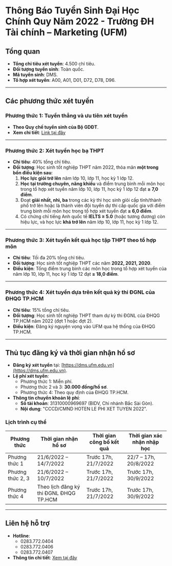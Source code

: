 # Thông Báo Tuyển Sinh Đại Học Chính Quy Năm 2022 - Trường ĐH Tài chính – Marketing (UFM)

## **Tổng quan**
- **Tổng chỉ tiêu xét tuyển**: 4.500 chỉ tiêu.
- **Đối tượng tuyển sinh**: Toàn quốc.
- **Mã tuyển sinh**: DMS.
- **Tổ hợp xét tuyển**: A00, A01, D01, D72, D78, D96.

---

## **Các phương thức xét tuyển**

### **Phương thức 1**: Tuyển thẳng và ưu tiên xét tuyển
- **Theo Quy chế tuyển sinh của Bộ GDĐT**.
- **Xem chi tiết**: [Link tại đây](https://tuyensinh.ufm.edu.vn)

---

### **Phương thức 2**: Xét tuyển học bạ THPT
- **Chỉ tiêu**: 40% tổng chỉ tiêu.
- **Đối tượng**: Học sinh tốt nghiệp THPT năm 2022, thỏa mãn **một trong bốn điều kiện sau**:
  1. **Học lực giỏi trở lên** năm lớp 10, lớp 11, học kỳ 1 lớp 12.
  2. **Học tại trường chuyên, năng khiếu** và điểm trung bình mỗi môn học trong tổ hợp xét tuyển năm lớp 10, lớp 11, học kỳ 1 lớp 12 đạt **≥ 7,0 điểm**.
  3. Đoạt **giải nhất, nhì, ba** trong các kỳ thi học sinh giỏi cấp tỉnh/thành phố trở lên hoặc là thành viên đội tuyển dự thi cấp quốc gia với điểm trung bình mỗi môn học trong tổ hợp xét tuyển đạt **≥ 6,0 điểm**.
  4. Có chứng chỉ tiếng Anh quốc tế **IELTS ≥ 5.0** (hoặc tương đương) còn hiệu lực, và học lực **khá trở lên** năm lớp 10, lớp 11, học kỳ 1 lớp 12.

---

### **Phương thức 3**: Xét tuyển kết quả học tập THPT theo tổ hợp môn
- **Chỉ tiêu**: Tối đa 20% tổng chỉ tiêu.
- **Đối tượng**: Học sinh tốt nghiệp THPT các năm **2022, 2021, 2020**.
- **Điều kiện**: Tổng điểm trung bình các môn học trong tổ hợp xét tuyển của năm lớp 10, lớp 11, học kỳ 1 lớp 12 đạt **≥ 18,0 điểm**.

---

### **Phương thức 4**: Xét tuyển dựa trên kết quả kỳ thi ĐGNL của ĐHQG TP.HCM
- **Chỉ tiêu**: 15% tổng chỉ tiêu.
- **Đối tượng**: Học sinh tốt nghiệp THPT tham dự kỳ thi ĐGNL của ĐHQG TP.HCM năm 2022 (đợt 1 hoặc đợt 2).
- **Điều kiện**: Đăng ký nguyện vọng vào UFM qua hệ thống của ĐHQG TP.HCM.

---

## **Thủ tục đăng ký và thời gian nhận hồ sơ**
- **Đăng ký xét tuyển** tại: [https://dms.ufm.edu.vn](https://dms.ufm.edu.vn).
- **Lệ phí xét tuyển**:
  - Phương thức 1: Miễn phí.
  - Phương thức 2 và 3: **30.000 đồng/hồ sơ**.
  - Phương thức 4: Theo quy định của ĐHQG TP.HCM.
- **Thông tin chuyển khoản lệ phí**:
  - **Số tài khoản**: 31310000969697 (BIDV, Chi nhánh Bắc Sài Gòn).
  - **Nội dung**: "CCCD/CMND HOTEN LE PHI XET TUYEN 2022".

### **Lịch trình cụ thể**
| **Phương thức** | **Thời gian nhận hồ sơ**               | **Thời gian công bố kết quả** | **Thời gian xác nhận nhập học**                     |
|------------------|----------------------------------------|--------------------------------|-----------------------------------------------------|
| Phương thức 1    | 21/6/2022 – 14/7/2022                 | Trước 17h, 21/7/2022          | 22/7 – 17h, 20/8/2022                              |
| Phương thức 2, 3 | 21/6/2022 – 10/7/2022                 | Trước 17h, 21/7/2022          | Trước 17h, 30/9/2022                               |
| Phương thức 4    | Theo lịch đăng ký thi ĐGNL ĐHQG TP.HCM | Trước 17h, 21/7/2022          | Trước 17h, 30/9/2022                               |

---

## **Liên hệ hỗ trợ**
- **Hotline**: 
  - 0283.772.0404
  - 0283.772.0406
  - 0283.772.0407
- **Thông tin chi tiết**: [Xem tại đây](https://tuyensinh.ufm.edu.vn/vi/thong-tin-tuyen-sinh-dai-hoc-chinh-quy/thong-bao-nhan-dang-ky-nguyen-vong-xet-tuyen-chuong-trinh-chinh-quy-nam-2022)
